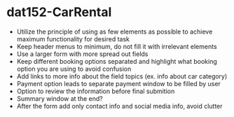# dat152-CarRental

- Utilize the principle of using as few elements as possible to achieve maximum functionality for desired task
- Keep header menus to minimum, do not fill it with irrelevant elements
- Use a larger form with more spread out fields
- Keep different booking options separated and highlight what booking option you are using to avoid confusion
- Add links to more info about the field topics (ex. info about car category)
- Payment option leads to separate payment window to be filled by user
- Option to review the information before final submition
- Summary window at the end?
- After the form add only contact info and social media info, avoid clutter
